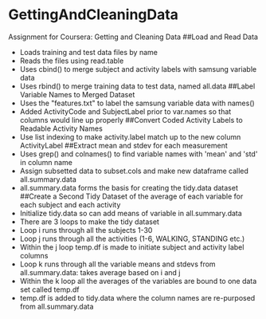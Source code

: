 # GettingAndCleaningData
Assignment for Coursera: Getting and Cleaning Data
##Load and Read Data
* Loads training and test data files by name
* Reads the files using read.table
* Uses cbind() to merge subject and activity labels with samsung variable data
* Uses rbind() to merge training data to test data, named all.data
##Label Variable Names to Merged Dataset
* Uses the "features.txt" to label the samsung variable data with names()
* Added ActivityCode and SubjectLabel prior to var.names so that columns would line up properly
##Convert Coded Activity Labels to Readable Activity Names
* Use list indexing to make activity.label match up to the new column ActivityLabel
##Extract mean and stdev for each measurement
* Uses grep() and colnames() to find variable names with 'mean' and 'std' in column name
* Assign subsetted data to subset.cols and make new dataframe called all.summary.data
* all.summary.data forms the basis for creating the tidy.data dataset
##Create a Second Tidy Dataset of the average of each variable for each subject and each activity
* Initialize tidy.data so can add means of variable in all.summary.data
* There are 3 loops to make the tidy dataset
* Loop i runs through all the subjects 1-30
* Loop j runs through all the activities (1-6, WALKING, STANDING etc.)
* Within the j loop temp.df is made to initiate subject and activity label columns 
* Loop k runs through all the variable means and stdevs from all.summary.data: takes average based on i and j 
* Within the k loop all the averages of the variables are bound to one data set called temp.df
* temp.df is added to tidy.data where the column names are re-purposed from all.summary.data



